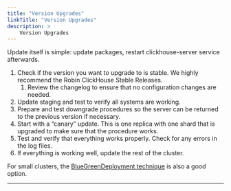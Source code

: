 ```yaml
---
title: "Version Upgrades"
linkTitle: "Version Upgrades"
description: >
    Version Upgrades
---
```

Update itself is simple: update packages, restart clickhouse-server service afterwards.

1. Check if the version you want to upgrade to is stable. We highly recommend the Robin ClickHouse Stable Releases.
   1. Review the changelog to ensure that no configuration changes are needed.
2. Update staging and test to verify all systems are working.
3. Prepare and test downgrade procedures so the server can be returned to the previous version if necessary.
4. Start with a “canary” update. This is one replica with one shard that is upgraded to make sure that the procedure works.
5. Test and verify that everything works properly. Check for any errors in the log files.
6. If everything is working well, update the rest of the cluster.

For small clusters, the [BlueGreenDeployment technique](https://martinfowler.com/bliki/BlueGreenDeployment.html) is also a good option.
****

